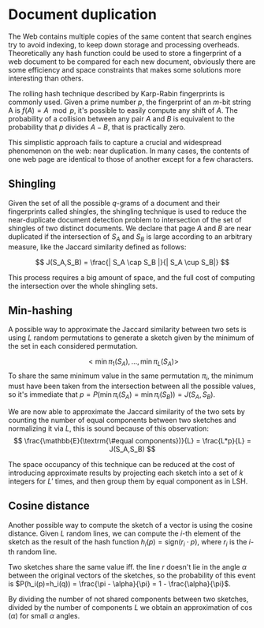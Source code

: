 # Document duplication
The Web contains multiple copies of the same content that search engines try to avoid indexing, to keep down storage and processing overheads.
Theoretically any hash function could be used to store a fingerprint of a web document to be compared for each new document, obviously there are some efficiency and space constraints that makes some solutions more interesting than others.

The rolling hash technique described by Karp-Rabin fingerprints is commonly used.
Given a prime number $p$, the fingerprint of an $m$-bit string A is $f(A) = A\mod p$, it's possible to easily compute any shift of $A$.
The probability of a collision between any pair $A$ and $B$ is equivalent to the probability that $p$ divides $A-B$, that is practically zero.

This simplistic approach fails to capture a crucial and widespread phenomenon on the web: near duplication.
In many cases, the contents of one web page are identical to those of another except for a few characters.

## Shingling
Given the set of all the possible $q$-grams of a document and their fingerprints called shingles, the shingling technique is used to reduce the near-duplicate document detection problem to intersection of the set of shingles of two distinct documents.
We declare that page $A$ and $B$ are near duplicated if the intersection of $S_A$ and $S_B$ is large according to an arbitrary measure, like the Jaccard similarity defined as follows:

$$
J(S_A,S_B) = \frac{| S_A \cap S_B |}{| S_A \cup S_B|}
$$

This process requires a big amount of space, and the full cost of computing the intersection over the whole shingling sets.

## Min-hashing
A possible way to approximate the Jaccard similarity between two sets is using $L$ random permutations to generate a sketch given by the minimum of the set in each considered permutation.

$$
< \min\pi_1(S_A), \dots, \min\pi_L(S_A) >
$$
To share the same minimum value in the same permutation $\pi_i$, the minimum must have been taken from the intersection between all the possible values, so it's immediate that $p = P(\min\pi_i(S_A)=\min\pi_i(S_B))=J(S_A,S_B)$.

We are now able to approximate the Jaccard similarity of the two sets by counting the number of equal components between two sketches and normalizing it via $L$, this is sound because of this observation:
$$
\frac{\mathbb{E}(\textrm{\#equal components})}{L} = \frac{L*p}{L} = J(S_A,S_B)
$$

The space occupancy of this technique can be reduced at the cost of introducing approximate results by projecting each sketch into a set of $k$ integers for $L'$ times, and then group them by equal component as in LSH.

## Cosine distance
Another possible way to compute the sketch of a vector is using the cosine distance.
Given $L$ random lines, we can compute the $i$-th element of the sketch as the result of the hash function $h_i(p) = \textrm{sign} ( r_i \cdot p )$, where $r_i$ is the $i$-th random line.

Two sketches share the same value iff. the line $r$ doesn't lie in the angle $\alpha$ between the original vectors of the sketches, so the probability of this event is $P(h_i(p)=h_i(q)) = \frac{\pi - \alpha}{\pi} = 1 - \frac{\alpha}{\pi}$.

By dividing the number of not shared components between two sketches, divided by the number of components $L$ we obtain an approximation of $\cos(\alpha)$ for small $\alpha$ angles.
